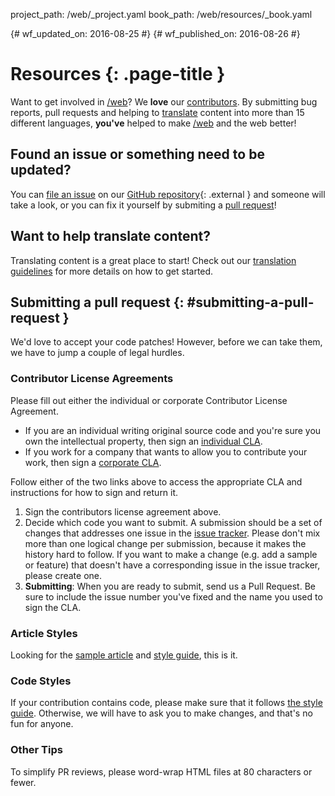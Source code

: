 project_path: /web/_project.yaml
book_path: /web/resources/_book.yaml

{# wf_updated_on: 2016-08-25 #}
{# wf_published_on: 2016-08-26 #}

# Resources {: .page-title }

Want to get involved in [/web](/web/)? We **love** our
[contributors](contributors). By submitting bug reports, pull requests and
helping to [translate](translations) content into more than 15 different
languages, **you've** helped to make [/web](/web/) and the web better!

## Found an issue or something need to be updated?

You can [file an issue](https://github.com/Google/WebFundamentals/issues) on
our [GitHub repository](https://github.com/Google/WebFundamentals/){: .external } and
someone will take a look, or you can fix it yourself by submiting a
[pull request](#submitting-a-pull-request)!

## Want to help translate content?

Translating content is a great place to start! Check out our
[translation guidelines](translations) for more details on how to get started.

## Submitting a pull request {: #submitting-a-pull-request }

We'd love to accept your code patches! However, before we can take them, we 
have to jump a couple of legal hurdles.

### Contributor License Agreements

Please fill out either the individual or corporate Contributor License 
Agreement.

* If you are an individual writing original source code and you're sure you 
own the intellectual property, then sign an [individual CLA](/open-source/cla/individual).
* If you work for a company that wants to allow you to contribute your work, 
then sign a [corporate CLA](/open-source/cla/corporate).

Follow either of the two links above to access the appropriate CLA and 
instructions for how to sign and return it.

1. Sign the contributors license agreement above.
2. Decide which code you want to submit. A submission should be a set of changes
that addresses one issue in the [issue tracker](https://github.com/Google/WebFundamentals/issues).
Please don't mix more than one logical change per submission, because it makes
the history hard to follow. If you want to make a change
(e.g. add a sample or feature) that doesn't have a corresponding issue in the
issue tracker, please create one.
3. **Submitting**: When you are ready to submit, send us a Pull Request. Be
sure to include the issue number you've fixed and the name you used to sign
the CLA.

### Article Styles

Looking for the [sample article](writing-an-article) and [style guide](style-guide), this is it.

### Code Styles

If your contribution contains code, please make sure that it follows 
[the style guide](https://google.github.io/styleguide/javascriptguide.xml).
Otherwise, we will have to ask you to make changes, and that's no fun for anyone.

### Other Tips

To simplify PR reviews, please word-wrap HTML files at 80 characters or fewer.


